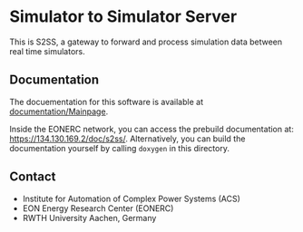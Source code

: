 # Simulator to Simulator Server

This is S2SS, a gateway to forward and process simulation data between real time simulators.

## Documentation

The docuementation for this software is available at [documentation/Mainpage](documentation/Mainpage.md).

Inside the EONERC network, you can access the prebuild documentation at: https://134.130.169.2/doc/s2ss/.
Alternatively, you can build the documentation yourself by calling `doxygen` in this directory.

## Contact

 - Institute for Automation of Complex Power Systems (ACS)
 - EON Energy Research Center (EONERC)
 - RWTH University Aachen, Germany
